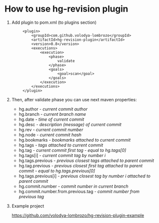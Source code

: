# How to use hg-revision plugin
1. Add plugin to pom.xml (to plugins section)

            <plugin>
                <groupId>com.github.volodya-lombrozo</groupId>
                <artifactId>hg-revision-plugin</artifactId>
                <version>0.8</version>
                <executions>
                    <execution>
                        <phase>
                            validate
                        </phase>
                        <goals>
                            <goal>scan</goal>
                        </goals>
                    </execution>
                </executions>
            </plugin>

2. Then, after validate phase you can use next maven properties:

      * hg.author - _current commit author_
      * hg.branch - _current branch name_
      * hg.date - _time of current commit_ 
      * hg.desc - _description (message) of current commit_
      * hg.rev -  _current commit number_
      * hg.node - _current commit hash_
      * hg.bookmarks - _bookmarks attached to current commit_
      * hg.tags - _tags attached to current commit_
      * hg.tag - _current commit first tag - equal to hg.tags[0]_
      * hg.tags[i] - _current commit tag by number i_
      * hg.tags.previous - _previous closest tags attached to parent commit_
      * hg.tag.previous - _previous closest first tag attached to parent commit - equal to hg.tags.previous[0]_
      * hg.tags.previous[i] - _previous closest tag by number i attached to parent commit_
      * hg.commit.number - _commit number in current branch_
      * hg.commit.number.from.previous.tag - _commit number from previous tag_

3. Example project

    https://github.com/volodya-lombrozo/hg-revision-plugin-example
